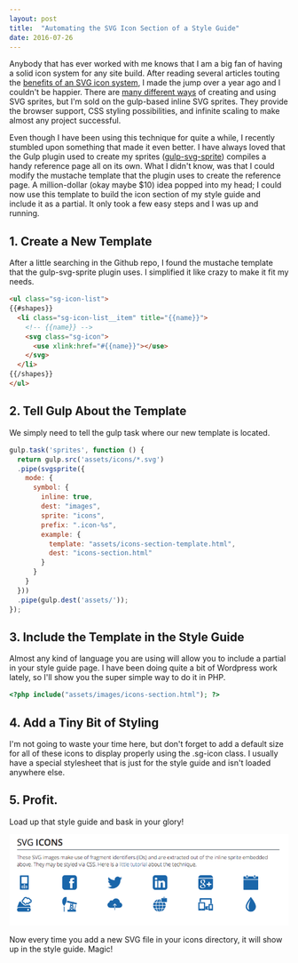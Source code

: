 ```yaml
---
layout: post
title:  "Automating the SVG Icon Section of a Style Guide"
date: 2016-07-26
---
```

Anybody that has ever worked with me knows that I am a big fan of having a solid icon system for any site build. After reading several articles touting the [benefits of an SVG icon system](https://css-tricks.com/icon-fonts-vs-svg/), I made the jump over a year ago and I couldn't be happier. There are [many different ways](https://24ways.org/2014/an-overview-of-svg-sprite-creation-techniques/) of creating and using SVG sprites, but I'm sold on the gulp-based inline SVG sprites. They provide the browser support, CSS styling possibilities, and infinite scaling to make almost any project successful.

Even though I have been using this technique for quite a while, I recently stumbled upon something that made it even better. I have always loved that the Gulp plugin used to create my sprites ([gulp-svg-sprite](https://github.com/jkphl/gulp-svg-sprite)) compiles a handy reference page all on its own. What I didn't know, was that I could modify the mustache template that the plugin uses to create the reference page. A million-dollar (okay maybe $10) idea popped into my head; I could now use this template to build the icon section of my style guide and include it as a partial. It only took a few easy steps and I was up and running.

## 1. Create a New Template
After a little searching in the Github repo, I found the mustache template that the gulp-svg-sprite plugin uses. I simplified it like crazy to make it fit my needs.

``` html
<ul class="sg-icon-list">
{{#shapes}}
  <li class="sg-icon-list__item" title="{{name}}">
    <!-- {{name}} -->
    <svg class="sg-icon">
      <use xlink:href="#{{name}}"></use>
    </svg>
  </li>
{{/shapes}}
</ul>
```


## 2. Tell Gulp About the Template
We simply need to tell the gulp task where our new template is located.

``` js
gulp.task('sprites', function () {
  return gulp.src('assets/icons/*.svg')
  .pipe(svgsprite({
    mode: {
      symbol: {
        inline: true,
        dest: "images",
        sprite: "icons",
        prefix: ".icon-%s",
        example: {
          template: "assets/icons-section-template.html",
          dest: "icons-section.html"
        }
      }
    }
  }))
  .pipe(gulp.dest('assets/'));
});
```


## 3. Include the Template in the Style Guide
Almost any kind of language you are using will allow you to include a partial in your style guide page. I have been doing quite a bit of Wordpress work lately, so I'll show you the super simple way to do it in PHP.

``` php
<?php include("assets/images/icons-section.html"); ?>
```


## 4. Add a Tiny Bit of Styling
I'm not going to waste your time here, but don't forget to add a default size for all of these icons to display properly using the .sg-icon class. I usually have a special stylesheet that is just for the style guide and isn't loaded anywhere else.


## 5. Profit.
Load up that style guide and bask in your glory!

![Example of SVG Icon Section](2016-automating-svg-icon-section.png)

Now every time you add a new SVG file in your icons directory, it will show up in the style guide. Magic!
